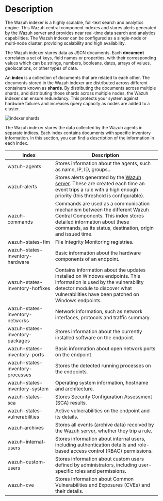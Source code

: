 # Description

The Wazuh indexer is a highly scalable, full-text search and analytics engine. This Wazuh central component indexes and stores alerts generated by the Wazuh server and provides near real-time data search and analytics capabilities. The Wazuh indexer can be configured as a single-node or multi-node cluster, providing scalability and high availability.

The Wazuh indexer stores data as JSON documents. Each **document** correlates a set of keys, field names or properties, with their corresponding values which can be strings, numbers, booleans, dates, arrays of values, geolocations, or other types of data.

An **index** is a collection of documents that are related to each other. The documents stored in the Wazuh indexer are distributed across different containers known as **shards**. By distributing the documents across multiple shards, and distributing those shards across multiple nodes, the Wazuh indexer can ensure redundancy. This protects your system against hardware failures and increases query capacity as nodes are added to a cluster.

![indexer shards](https://documentation.wazuh.com/current/_images/wazuh-indexer1.png)

The Wazuh indexer stores the data collected by the Wazuh agents in separate indices. Each index contains documents with specific inventory information. In this section, you can find a description of the information in each index.

| Index                            | Description                                                                                                                                                                                                                                          |
| -------------------------------- | ---------------------------------------------------------------------------------------------------------------------------------------------------------------------------------------------------------------------------------------------------- |
| wazuh-agents                     | Stores information about the agents, such as name, IP, ID, groups...                                                                                                                                                                                 |
| wazuh‑alerts                     | Stores alerts generated by the [Wazuh server](https://documentation.wazuh.com/current/getting-started/components/wazuh-server.html). These are created each time an event trips a rule with a high enough priority (this threshold is configurable). |
| wazuh-commands                   | Commands are used as a communication mechanism between the different Wazuh Central Components. This index stores detailed information about these commands, as its status, destination, origin and issued time.                                      |
| wazuh-states-fim                 | File Integrity Monitoring registries.                                                                                                                                                                                                                |
| wazuh-states-inventory-hardware  | Basic information about the hardware components of an endpoint.                                                                                                                                                                                      |
| wazuh-states-inventory-hotfixes  | Contains information about the updates installed on Windows endpoints. This information is used by the vulnerability detector module to discover what vulnerabilities have been patched on Windows endpoints.                                        |
| wazuh-states-inventory-networks  | Network information, such as network interfaces, protocols and traffic summary.                                                                                                                                                                      |
| wazuh-states-inventory-packages  | Stores information about the currently installed software on the endpoint.                                                                                                                                                                           |
| wazuh-states-inventory-ports     | Basic information about open network ports on the endpoint.                                                                                                                                                                                          |
| wazuh-states-inventory-processes | Stores the detected running processes on the endpoints.                                                                                                                                                                                              |
| wazuh-states-inventory-system    | Operating system information, hostname and architecture.                                                                                                                                                                                             |
| wazuh-states-sca                 | Stores Security Configuration Assessment (SCA) results.                                                                                                                                                                                              |
| wazuh-states-vulnerabilities     | Active vulnerabilities on the endpoint and its details.                                                                                                                                                                                              |
| wazuh‑archives                   | Stores all events (archive data) received by the [Wazuh server](https://documentation.wazuh.com/current/getting-started/components/wazuh-server.html), whether they trip a rule.                                                                     |
| wazuh-internal-users             | Stores information about internal users, including authentication details and role-based access control (RBAC) permissions.                                                                                                                          |
| wazuh-custom-users               | Stores information about custom users defined by administrators, including user-specific roles and permissions.                                                                                                                                      |
| wazuh-cve                        | Stores information about Common Vulnerabilities and Exposures (CVEs) and their details.                                                                                                                                                              |
